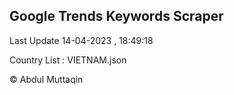 

## Google Trends Keywords Scraper 
 
Last Update 14-04-2023 , 18:49:18

Country List :
VIETNAM.json



© Abdul Muttaqin 
